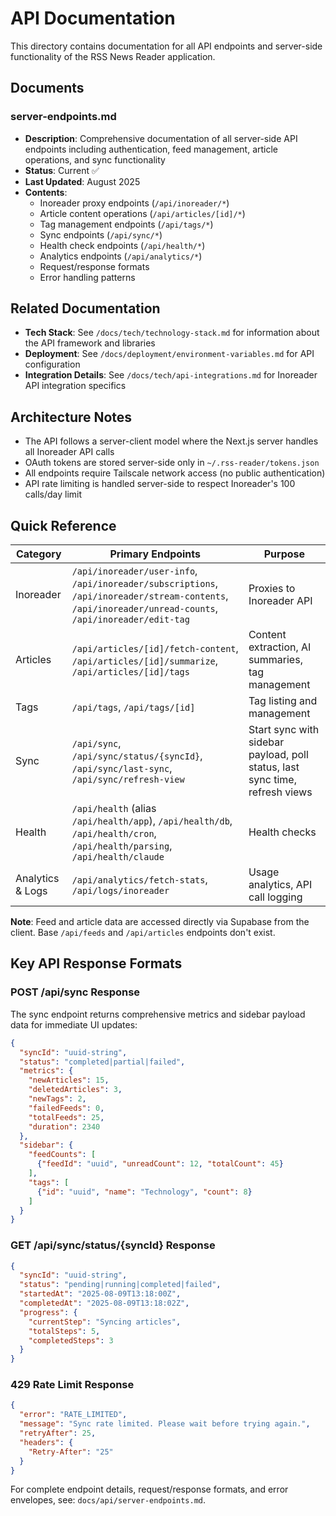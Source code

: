 # API Documentation

This directory contains documentation for all API endpoints and server-side functionality of the RSS News Reader application.

## Documents

### server-endpoints.md

- **Description**: Comprehensive documentation of all server-side API endpoints including authentication, feed management, article operations, and sync functionality
- **Status**: Current ✅
- **Last Updated**: August 2025
- **Contents**:
  - Inoreader proxy endpoints (`/api/inoreader/*`)
  - Article content operations (`/api/articles/[id]/*`)
  - Tag management endpoints (`/api/tags/*`)
  - Sync endpoints (`/api/sync/*`)
  - Health check endpoints (`/api/health/*`)
  - Analytics endpoints (`/api/analytics/*`)
  - Request/response formats
  - Error handling patterns

## Related Documentation

- **Tech Stack**: See `/docs/tech/technology-stack.md` for information about the API framework and libraries
- **Deployment**: See `/docs/deployment/environment-variables.md` for API configuration
- **Integration Details**: See `/docs/tech/api-integrations.md` for Inoreader API integration specifics

## Architecture Notes

- The API follows a server-client model where the Next.js server handles all Inoreader API calls
- OAuth tokens are stored server-side only in `~/.rss-reader/tokens.json`
- All endpoints require Tailscale network access (no public authentication)
- API rate limiting is handled server-side to respect Inoreader's 100 calls/day limit

## Quick Reference

| Category | Primary Endpoints | Purpose |
| -------- | ----------------- | ------- |
| Inoreader | `/api/inoreader/user-info`, `/api/inoreader/subscriptions`, `/api/inoreader/stream-contents`, `/api/inoreader/unread-counts`, `/api/inoreader/edit-tag` | Proxies to Inoreader API |
| Articles | `/api/articles/[id]/fetch-content`, `/api/articles/[id]/summarize`, `/api/articles/[id]/tags` | Content extraction, AI summaries, tag management |
| Tags | `/api/tags`, `/api/tags/[id]` | Tag listing and management |
| Sync | `/api/sync`, `/api/sync/status/{syncId}`, `/api/sync/last-sync`, `/api/sync/refresh-view` | Start sync with sidebar payload, poll status, last sync time, refresh views |
| Health | `/api/health` (alias `/api/health/app`), `/api/health/db`, `/api/health/cron`, `/api/health/parsing`, `/api/health/claude` | Health checks |
| Analytics & Logs | `/api/analytics/fetch-stats`, `/api/logs/inoreader` | Usage analytics, API call logging |

**Note**: Feed and article data are accessed directly via Supabase from the client. Base `/api/feeds` and `/api/articles` endpoints don't exist.

## Key API Response Formats

### POST /api/sync Response

The sync endpoint returns comprehensive metrics and sidebar payload data for immediate UI updates:

```json
{
  "syncId": "uuid-string",
  "status": "completed|partial|failed", 
  "metrics": {
    "newArticles": 15,
    "deletedArticles": 3,
    "newTags": 2,
    "failedFeeds": 0,
    "totalFeeds": 25,
    "duration": 2340
  },
  "sidebar": {
    "feedCounts": [
      {"feedId": "uuid", "unreadCount": 12, "totalCount": 45}
    ],
    "tags": [
      {"id": "uuid", "name": "Technology", "count": 8}  
    ]
  }
}
```

### GET /api/sync/status/{syncId} Response

```json
{
  "syncId": "uuid-string", 
  "status": "pending|running|completed|failed",
  "startedAt": "2025-08-09T13:18:00Z",
  "completedAt": "2025-08-09T13:18:02Z",
  "progress": {
    "currentStep": "Syncing articles",
    "totalSteps": 5,
    "completedSteps": 3
  }
}
```

### 429 Rate Limit Response

```json
{
  "error": "RATE_LIMITED",
  "message": "Sync rate limited. Please wait before trying again.",
  "retryAfter": 25,
  "headers": {
    "Retry-After": "25"
  }
}
```

For complete endpoint details, request/response formats, and error envelopes, see: `docs/api/server-endpoints.md`.
